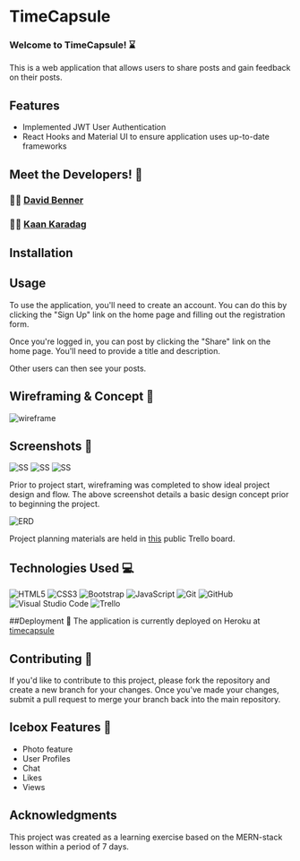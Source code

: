 # TimeCapsule

### Welcome to TimeCapsule! ⌛

This is a web application that allows users to share posts and gain feedback on their posts.

## Features

- Implemented JWT User Authentication
- React Hooks and Material UI to ensure application uses up-to-date frameworks

## Meet the Developers! 🤝

### 🧑‍💻 [David Benner](https://github.com/davebenner14)

### 🧑‍💻 [Kaan Karadag](https://github.com/scaev)

## Installation

## Usage

To use the application, you'll need to create an account. You can do this by clicking the "Sign Up" link on the home page and filling out the registration form.

Once you're logged in, you can post by clicking the "Share" link on the home page. You'll need to provide a title and description.

Other users can then see your posts.

## Wireframing & Concept 📝

![wireframe](https://i.imgur.com/PGtNKSw.png)

## Screenshots 📝

![SS](https://i.imgur.com/kGt2UwV.png)
![SS](https://i.imgur.com/hag84cl.png)
![SS](https://i.imgur.com/gNcJaDk.png)

Prior to project start, wireframing was completed to show ideal project design and flow. The above screenshot details a basic design concept prior to beginning the project.

![ERD]()

Project planning materials are held in [this](https://trello.com/b/64CyLMsH/time-capsule) public Trello board.

## Technologies Used 💻

![HTML5](https://img.shields.io/badge/html5-%23E34F26.svg?style=for-the-badge&logo=html5&logoColor=white)
![CSS3](https://img.shields.io/badge/css3-%231572B6.svg?style=for-the-badge&logo=css3&logoColor=white)
![Bootstrap](https://img.shields.io/badge/bootstrap-%23563D7C.svg?style=for-the-badge&logo=bootstrap&logoColor=white)
![JavaScript](https://img.shields.io/badge/javascript-%23323330.svg?style=for-the-badge&logo=javascript&logoColor=%23F7DF1E)
![Git](https://img.shields.io/badge/git-%23F05033.svg?style=for-the-badge&logo=git&logoColor=white)
![GitHub](https://img.shields.io/badge/github-%23121011.svg?style=for-the-badge&logo=github&logoColor=white)
![Visual Studio Code](https://img.shields.io/badge/Visual%20Studio%20Code-0078d7.svg?style=for-the-badge&logo=visual-studio-code&logoColor=white)
![Trello](https://img.shields.io/badge/Trello-%23026AA7.svg?style=for-the-badge&logo=Trello&logoColor=white)

##Deployment 🚀
The application is currently deployed on Heroku at [timecapsule](https://git.heroku.com/timecapsule.git)

## Contributing 🙏

If you'd like to contribute to this project, please fork the repository and create a new branch for your changes. Once you've made your changes, submit a pull request to merge your branch back into the main repository.

## Icebox Features 🧊
- Photo feature
- User Profiles
- Chat
- Likes
- Views

## Acknowledgments

This project was created as a learning exercise based on the MERN-stack lesson within a period of 7 days.
